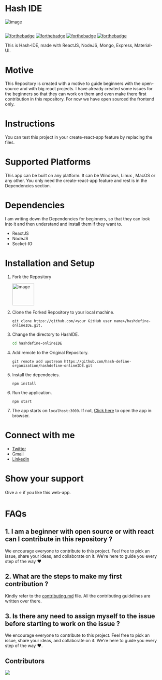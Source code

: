 # Hash IDE

![image](https://user-images.githubusercontent.com/78612380/151775878-17907171-53cd-44b4-80f8-58426da8f8cd.png)

##
[![forthebadge](https://forthebadge.com/images/badges/open-source.svg)](https://forthebadge.com) [![forthebadge](https://forthebadge.com/images/badges/built-with-love.svg)](https://forthebadge.com)    [![forthebadge](https://forthebadge.com/images/badges/made-with-crayons.svg)](https://forthebadge.com)    [![forthebadge](https://forthebadge.com/images/badges/made-with-javascript.svg)](https://forthebadge.com)

This is Hash-IDE, made with ReactJS, NodeJS, Mongo, Express, Material-UI.

# Motive

This Repository is created with a motive to guide beginners with the open-source and with big react projects. I have already created some issues for the beginners so that they can work on them and even make there first contribution in this repository. For now we have open sourced the frontend only.

# Instructions

You can test this project in your create-react-app feature by replacing the files.

# Supported Platforms

This app can be built on any platform. It can be Windows, Linux , MacOS or any other. You only need the create-react-app feature and rest is in the Dependencies section.

# Dependencies

I am writing down the Dependencies for beginners, so that they can look into it and then understand and install them if they want to.

* ReactJS
* NodeJS
* Socket-IO

# Installation and Setup

1. Fork the Repository

	<img width="72" alt="image" src="https://user-images.githubusercontent.com/71627983/151713658-7e9576d0-f373-4e6a-a60a-e3d58b3b38c8.png">

2. Clone the Forked Repository to your local machine.
	```
	git clone https://github.com/<your GitHub user name>/hashdefine-onlineIDE.git.
	```

3. Change the directory to HashIDE.
	```bash
	cd hashdefine-onlineIDE
	```

4. Add remote to the Original Repository.
	```
	git remote add upstream https://github.com/hash-define-organization/hashdefine-onlineIDE.git
	```

5. Install the dependecies.
	```node
	npm install
	```

6. Run the application.
	```node
	npm start
	```

7. The app starts on `localhost:3000`. If not, [Click here](http://localhost:3000) to open the app in browser.

# Connect with me

* [Twitter](https://twitter.com/vaibhavvp_)
* [Gmail](vaibhavpaliwal24@gmail.com)
* [LinkedIn](https://www.linkedin.com/in/vp7/)

# Show your support

Give a ⭐ if you like this web-app.

# FAQs

## 1. I am a beginner with open source or with react can I contribute in this repository ?
We encourage everyone to contribute to this project. Feel free to pick an issue, share your ideas, and collaborate on it. We're here to guide you every step of the way ❤️

## 2. What are the steps to make my first contribution ?
Kindly refer to the [contributing.md](/CONTRIBUTING.md) file. All the contributing guidelines are written over there.

## 3. Is there any need to assign myself to the issue before starting to work on the issue ?
We encourage everyone to contribute to this project. Feel free to pick an issue, share your ideas, and collaborate on it. We're here to guide you every step of the way ❤️.

## Contributors
<a href="https://github.com/hash-define-organization/hashdefine-onlineIDE/graphs/contributors">
  <img src="https://contrib.rocks/image?repo=hash-define-organization/hashdefine-onlineIDE" />
</a>



